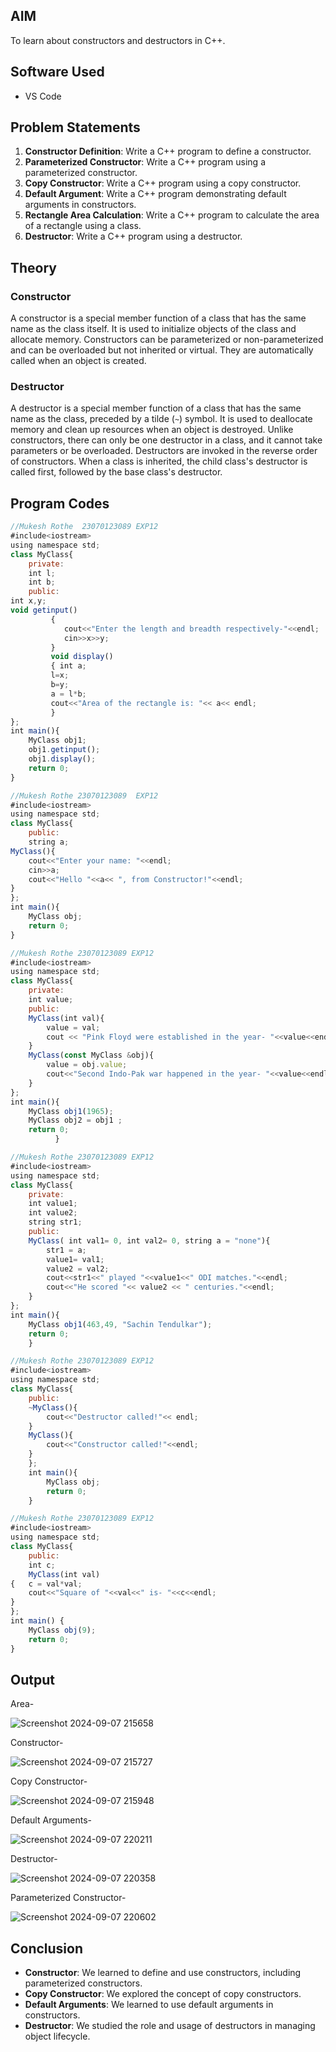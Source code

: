 ## AIM

To learn about constructors and destructors in C++.

## Software Used

- VS Code

## Problem Statements

1. **Constructor Definition**: Write a C++ program to define a constructor.
2. **Parameterized Constructor**: Write a C++ program using a parameterized constructor.
3. **Copy Constructor**: Write a C++ program using a copy constructor.
4. **Default Argument**: Write a C++ program demonstrating default arguments in constructors.
5. **Rectangle Area Calculation**: Write a C++ program to calculate the area of a rectangle using a class.
6. **Destructor**: Write a C++ program using a destructor.

## Theory

### Constructor

A constructor is a special member function of a class that has the same name as the class itself. It is used to initialize objects of the class and allocate memory. Constructors can be parameterized or non-parameterized and can be overloaded but not inherited or virtual. They are automatically called when an object is created.

### Destructor

A destructor is a special member function of a class that has the same name as the class, preceded by a tilde (`~`) symbol. It is used to deallocate memory and clean up resources when an object is destroyed. Unlike constructors, there can only be one destructor in a class, and it cannot take parameters or be overloaded. Destructors are invoked in the reverse order of constructors. When a class is inherited, the child class's destructor is called first, followed by the base class's destructor.

## Program Codes

```javascript
//Mukesh Rothe  23070123089 EXP12
#include<iostream>
using namespace std;
class MyClass{
    private:
    int l;
    int b;
    public:
int x,y;
void getinput()
         { 
            cout<<"Enter the length and breadth respectively-"<<endl;
            cin>>x>>y;
         }
         void display()
         { int a;
         l=x;
         b=y;
         a = l*b;
         cout<<"Area of the rectangle is: "<< a<< endl;
         }
};
int main(){    
    MyClass obj1;
    obj1.getinput();
    obj1.display();
    return 0;
}
```
```javascript
//Mukesh Rothe 23070123089  EXP12
#include<iostream>
using namespace std;
class MyClass{
    public:
    string a;
MyClass(){
    cout<<"Enter your name: "<<endl;
    cin>>a;
    cout<<"Hello "<<a<< ", from Constructor!"<<endl;
}
};
int main(){
    MyClass obj;
    return 0;
}
```
```javascript
//Mukesh Rothe 23070123089 EXP12
#include<iostream>
using namespace std;
class MyClass{
    private:
    int value;
    public:
    MyClass(int val){
        value = val;
        cout << "Pink Floyd were established in the year- "<<value<<endl;
    }
    MyClass(const MyClass &obj){
        value = obj.value;
        cout<<"Second Indo-Pak war happened in the year- "<<value<<endl;
    }
};
int main(){
    MyClass obj1(1965);
    MyClass obj2 = obj1 ;
    return 0;
          }
```
```javascript
//Mukesh Rothe 23070123089 EXP12
#include<iostream>
using namespace std;
class MyClass{
    private:
    int value1;
    int value2;
    string str1;
    public:   
    MyClass( int val1= 0, int val2= 0, string a = "none"){
        str1 = a;
        value1= val1;
        value2 = val2;
        cout<<str1<<" played "<<value1<<" ODI matches."<<endl;
        cout<<"He scored "<< value2 << " centuries."<<endl;
    }
};
int main(){
    MyClass obj1(463,49, "Sachin Tendulkar");
    return 0;
    }
```
```javascript
//Mukesh Rothe 23070123089 EXP12
#include<iostream>
using namespace std;
class MyClass{
    public:
    ~MyClass(){
        cout<<"Destructor called!"<< endl;
    }
    MyClass(){
        cout<<"Constructor called!"<<endl;
    }
    };
    int main(){
        MyClass obj;
        return 0;
    }
```
```javascript
//Mukesh Rothe 23070123089 EXP12
#include<iostream>
using namespace std;
class MyClass{
    public:
    int c;
    MyClass(int val)
{   c = val*val;
    cout<<"Square of "<<val<<" is- "<<c<<endl;
}
};
int main() {
    MyClass obj(9);
    return 0;
}
```

## Output
Area-

![Screenshot 2024-09-07 215658](https://github.com/user-attachments/assets/7dade227-cba1-485e-a563-4a604da25b73)

Constructor-

![Screenshot 2024-09-07 215727](https://github.com/user-attachments/assets/8e18a5f7-9d66-45e6-b3ca-ab37eef6db68)

Copy Constructor-

![Screenshot 2024-09-07 215948](https://github.com/user-attachments/assets/26ce9037-8cf7-4907-8656-42fa8752be61)

Default Arguments-

![Screenshot 2024-09-07 220211](https://github.com/user-attachments/assets/619db6e2-be11-4456-865e-09779df11abe)

Destructor-

![Screenshot 2024-09-07 220358](https://github.com/user-attachments/assets/2ed13fcf-4be4-4bb2-bacd-b3e36f32e4b2)

Parameterized Constructor-

![Screenshot 2024-09-07 220602](https://github.com/user-attachments/assets/a3e0a6c5-147a-484d-a6df-03e43ef0b94d)

## Conclusion

- **Constructor**: We learned to define and use constructors, including parameterized constructors.
- **Copy Constructor**: We explored the concept of copy constructors.
- **Default Arguments**: We learned to use default arguments in constructors.
- **Destructor**: We studied the role and usage of destructors in managing object lifecycle.
